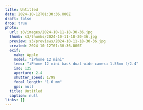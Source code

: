 ```yaml
---
title: Untitled
date: 2024-10-12T01:30:36.000Z
draft: false
drop: true
photo:
  url: s3/images/2024-10-11-18-30-36.jpg
  thumb: s3/thumbs/2024-10-11-18-30-36.jpg
  preview: s3/previews/2024-10-11-18-30-36.jpg
  created: 2024-10-12T01:30:36.000Z
  exif:
    make: Apple
    model: "iPhone 12 mini"
    lens: "iPhone 12 mini back dual wide camera 1.55mm f/2.4"
    iso: 125
    aperture: 2.4
    shutter_speed: 1/99
    focal_length: "1.6 mm"
    gps: null
  title: Untitled
  caption: null
links: []
---
```

